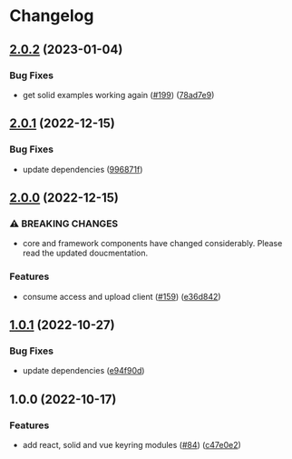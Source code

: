 # Changelog

## [2.0.2](https://github.com/web3-storage/w3ui/compare/solid-keyring-v2.0.1...solid-keyring-v2.0.2) (2023-01-04)


### Bug Fixes

* get solid examples working again ([#199](https://github.com/web3-storage/w3ui/issues/199)) ([78ad7e9](https://github.com/web3-storage/w3ui/commit/78ad7e91dd83eff4e62f09100ef75b1c97671e3f))

## [2.0.1](https://github.com/web3-storage/w3ui/compare/solid-keyring-v2.0.0...solid-keyring-v2.0.1) (2022-12-15)


### Bug Fixes

* update dependencies ([996871f](https://github.com/web3-storage/w3ui/commit/996871fc433659a56100e529a969fbb9c054e103))

## [2.0.0](https://github.com/web3-storage/w3ui/compare/solid-keyring-v1.0.1...solid-keyring-v2.0.0) (2022-12-15)


### ⚠ BREAKING CHANGES

* core and framework components have changed considerably. Please read the updated doucmentation.

### Features

* consume access and upload client ([#159](https://github.com/web3-storage/w3ui/issues/159)) ([e36d842](https://github.com/web3-storage/w3ui/commit/e36d842b1695032355ab29646c3dce6a33880517))

## [1.0.1](https://github.com/web3-storage/w3ui/compare/solid-keyring-v1.0.0...solid-keyring-v1.0.1) (2022-10-27)


### Bug Fixes

* update dependencies ([e94f90d](https://github.com/web3-storage/w3ui/commit/e94f90d08e575f16ca4a91c6032bc3af6a613fcf))

## 1.0.0 (2022-10-17)


### Features

* add react, solid and vue keyring modules ([#84](https://github.com/web3-storage/w3ui/issues/84)) ([c47e0e2](https://github.com/web3-storage/w3ui/commit/c47e0e2e6fdb9ec15ea120f261864db7b0107ac5))

